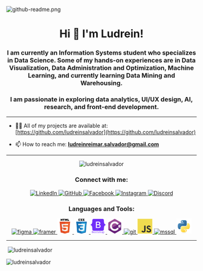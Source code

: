 ![github-readme.png](image2)

<h1 align="center">Hi 👋 I'm Ludrein!</h1>

<h3 align="center">I am currently an Information Systems student who specializes in Data Science. Some of my hands-on experiences are in Data Visualization, Data Administration and Optimization, Machine Learning, and currently learning Data Mining and Warehousing.</h3>
<h3 align="center">I am passionate in exploring data analytics, UI/UX design, AI, research, and front-end development.</h3>

---

- 👨‍💻 All of my projects are available at: [https://github.com/ludreinsalvador](https://github.com/ludreinsalvador)

- 📫 How to reach me: **ludreinreimar.salvador@gmail.com**

---
<p align="center"> <img src="https://komarev.com/ghpvc/?username=ludreinsalvador&label=Profile%20views&color=0e75b6&style=flat" alt="ludreinsalvador" /> </p>
<h3 align="center">Connect with me:</h3>
<p align="center">
  <a href="https://www.linkedin.com/in/ludrein-salvador/" target="_blank">
    <img src="https://img.shields.io/badge/LinkedIn-blue?logo=linkedin&logoColor=white" alt="LinkedIn"/>
  </a>
  <a href="https://github.com/ludreinsalvador" target="_blank">
    <img src="https://img.shields.io/badge/GitHub-181717?logo=github&logoColor=white" alt="GitHub"/>
  </a>
  <a href="https://www.facebook.com/ludreinsalvador/" target="_blank">
    <img src="https://img.shields.io/badge/Facebook-1877F2?logo=facebook&logoColor=white" alt="Facebook"/>
  </a>
  <a href="https://www.instagram.com/truethe.rein/" target="_blank">
    <img src="https://img.shields.io/badge/Instagram-E4405F?logo=instagram&logoColor=white" alt="Instagram"/>
  </a>
  <a href="https://discord.com/channels/@me" target="_blank">
    <img src="https://img.shields.io/badge/Discord-5865F2?logo=discord&logoColor=white" alt="Discord"/>
  </a>
</p>

<h3 align="center">Languages and Tools:</h3>
<p align="center"> 
    <a href="https://www.figma.com/" target="_blank" rel="noreferrer"> 
    <img src="https://www.vectorlogo.zone/logos/figma/figma-icon.svg" alt="figma" width="40" height="40"/> 
  </a> 
  <a href="https://www.framer.com/" target="_blank" rel="noreferrer"> 
    <img src="https://www.vectorlogo.zone/logos/framer/framer-icon.svg" alt="framer" width="40" height="40"/> 
  </a>
    <a href="https://www.w3.org/html/" target="_blank" rel="noreferrer"> 
    <img src="https://raw.githubusercontent.com/devicons/devicon/master/icons/html5/html5-original-wordmark.svg" alt="html5" width="40" height="40"/> 
  </a> 
  <a href="https://www.w3schools.com/css/" target="_blank" rel="noreferrer"> 
    <img src="https://raw.githubusercontent.com/devicons/devicon/master/icons/css3/css3-original-wordmark.svg" alt="css3" width="40" height="40"/> 
  </a> 
  <a href="https://getbootstrap.com" target="_blank" rel="noreferrer"> 
    <img src="https://raw.githubusercontent.com/devicons/devicon/master/icons/bootstrap/bootstrap-plain-wordmark.svg" alt="bootstrap" width="40" height="40"/> 
  </a> 
  <a href="https://www.w3schools.com/cs/" target="_blank" rel="noreferrer"> 
    <img src="https://raw.githubusercontent.com/devicons/devicon/master/icons/csharp/csharp-original.svg" alt="csharp" width="40" height="40"/> 
  </a>
  <a href="https://git-scm.com/" target="_blank" rel="noreferrer"> 
    <img src="https://www.vectorlogo.zone/logos/git-scm/git-scm-icon.svg" alt="git" width="40" height="40"/> 
  </a> 
  <a href="https://developer.mozilla.org/en-US/docs/Web/JavaScript" target="_blank" rel="noreferrer"> 
    <img src="https://raw.githubusercontent.com/devicons/devicon/master/icons/javascript/javascript-original.svg" alt="javascript" width="40" height="40"/> 
  </a> 
  <a href="https://www.microsoft.com/en-us/sql-server" target="_blank" rel="noreferrer"> 
    <img src="https://www.svgrepo.com/show/303229/microsoft-sql-server-logo.svg" alt="mssql" width="40" height="40"/> 
  </a> 
  <a href="https://www.python.org" target="_blank" rel="noreferrer"> 
    <img src="https://raw.githubusercontent.com/devicons/devicon/master/icons/python/python-original.svg" alt="python" width="40" height="40"/> 
  </a> 
</p>

---

<p>&nbsp;<img align="center" src="https://github-readme-stats.vercel.app/api?username=ludreinsalvador&show_icons=true&locale=en" alt="ludreinsalvador" /></p>

<p><img align="center" src="https://github-readme-streak-stats.herokuapp.com/?user=ludreinsalvador&" alt="ludreinsalvador" /></p>

